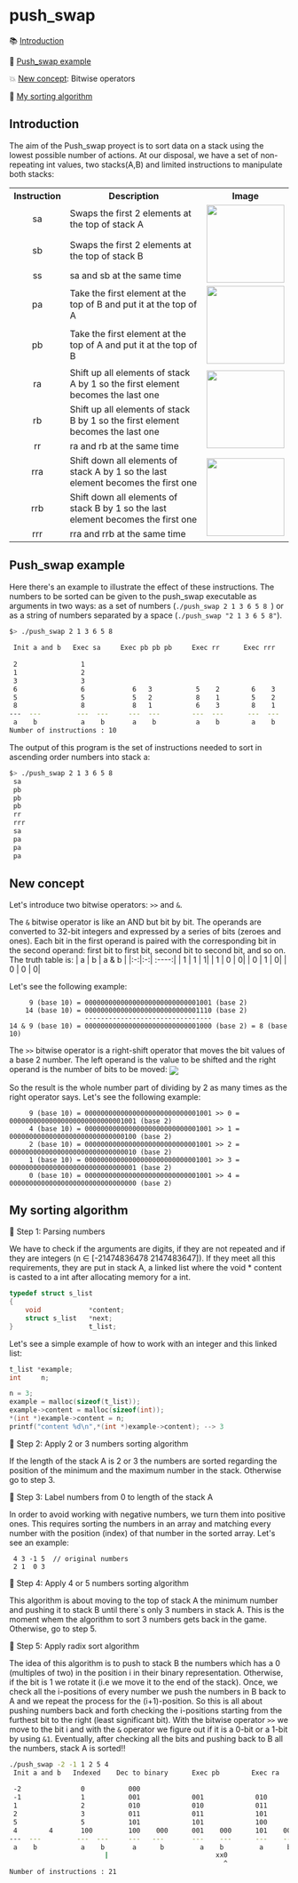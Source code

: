 # push_swap

:books: [Introduction](#introduction)

:bookmark_tabs: [Push_swap example](#push_swap-example)

:collision: [New concept](#new-concept): Bitwise operators

:footprints: [My sorting algorithm](#my-sorting-algorithm)
 

## Introduction
The aim of the Push_swap proyect is to sort data on a stack using the lowest possible number of actions. At our disposal, we have a set of non-repeating int values, two stacks(A,B) and limited instructions to manipulate 
both stacks:

<table>
  <tr>
    <th>Instruction</th>
    <th>Description</th>
    <th>Image</th>
  </tr>
  <tr>
    <td align=center>sa</td>
    <td>  Swaps the first 2 elements at the top of stack A </td>
    <td rowspan = "3" ><img height="140" align=center src="https://user-images.githubusercontent.com/71781441/144010895-74ea4e2c-8650-49d4-a1e0-42107bf805eb.jpg"></td>
  </tr>
  <tr>
    <td align=center>sb</td>
    <td>  Swaps the first 2 elements at the top of stack B </td>
  </tr>
  <tr>
    <td align=center>ss</td>
    <td>   sa and sb at the same time </td>
  </tr>
  <tr>
    <td align=center>pa</td>
    <td>   Take the first element at the top of B and put it at the top of A </td>
    <td rowspan = "2" ><img height="140" align=center src="https://user-images.githubusercontent.com/71781441/144012628-a9b6c50a-c042-4106-8d4a-980defecb2c2.jpg"></td>
  </tr>
  <tr>
    <td align=center>pb</td>
    <td> Take the first element at the top of A and put it at the top of B </td>
  </tr>
  <tr>
    <td align=center>ra</td>
    <td>  Shift up all elements of stack A by 1 so the first element becomes the last one </td>
    <td rowspan = "3" ><img height="140" align=center src="https://user-images.githubusercontent.com/71781441/144011771-0b1d2ae2-7168-4988-9b71-2f834e549447.jpg"></td>
  </tr>
  <tr>
    <td align=center>rb</td>
    <td>  Shift up all elements of stack B by 1 so the first element becomes the last one </td>
  </tr>
  <tr>
    <td align=center>rr</td>
    <td>  ra and rb at the same time </td>
  </tr>
 <tr>
    <td align=center>rra</td>
    <td>  Shift down all elements of stack A by 1 so the last element becomes the first one </td>
    <td rowspan = "3" ><img height="140" align=center src="https://user-images.githubusercontent.com/71781441/144013923-65b627fb-36c2-4992-8c6a-eb00998e334f.jpg"></td>
  </tr>
  <tr>
    <td align=center>rrb</td>
    <td>  Shift down all elements of stack B by 1 so the last element becomes the first one </td>
  </tr>
  <tr>
    <td align=center>rrr</td>
    <td> rra and rrb at the same time </td>
  </tr>
</table>

<!---
| Instruction | Description |
| :---------: | :---------: | 
| ``sa`` | Swaps the first 2 elements at the top of stack ``a`` |
| ``sb`` | Swaps the first 2 elements at the top of stack ``b`` |
| ``ss`` | ``sa`` and ``sb`` at the same time |
| ``pa`` | Take the first element at the top of ``b`` and put it at the top of ``a`` |
| ``pb`` |  Take the first element at the top of ``a`` and put it at the top of ``b`` |
| ``ra`` | Shift up all elements of stack ``a`` by 1 so the first element becomes the last one |
| ``rb`` | Shift up all elements of stack ``b`` by 1 so the first element becomes the last one |
| ``rr`` | ``ra`` and ``rb`` at the same time |
| ``rra`` | Shift down all elements of stack ``a`` by 1 so the last element becomes the first one |
| ``rrb`` | Shift down all elements of stack ``b`` by 1 so the last element becomes the first one |
| ``rrr`` | ``rra`` and ``rrb`` at the same time |
-->


## Push_swap example
Here there's an example to illustrate the effect of these instructions. The numbers to be sorted can be given to the push_swap executable as arguments in two ways: as a set
of numbers (``./push_swap 2 1 3 6 5 8 ``) or as a string of numbers separated by a space (``./push_swap "2 1 3 6 5 8"``).
```Bash
$> ./push_swap 2 1 3 6 5 8
 
 Init a and b   Exec sa     Exec pb pb pb     Exec rr      Exec rrr       Exec sa      Exec pa pa pa
 
 2                1                                                                       1
 1                2                                                                       2
 3                3                                                                       3
 6                6            6   3           5    2        6    3        5     3        5
 5                5            5   2           8    1        5    2        6     2        6
 8                8            8   1           6    3        8    1        8     1        8
---  ---         ---  ---     ---  ---        ---  ---      ---  ---      ---   ---      ---  ---
 a    b           a    b       a    b          a    b        a    b        a     b        a    b
Number of instructions : 10
```
The output of this program is the set of instructions needed to sort in ascending order numbers into stack a:
```Bash
$> ./push_swap 2 1 3 6 5 8
 sa
 pb
 pb
 pb
 rr
 rrr
 sa
 pa
 pa
 pa
```

## New concept

Let's introduce two bitwise operators:  `` >> `` and `` & ``. 

The `` & `` bitwise operator is like an AND but bit by bit. The operands are converted to 32-bit integers and expressed by a series of bits (zeroes and ones). Each bit in the first operand is paired with the corresponding bit in the second operand: first bit to first bit, second bit to second bit, and so on.
The truth table is:
| a | b | a & b |
|:-:|:-:| :----:|
| 1 | 1 | 1|
| 1 | 0 | 0|
| 0 | 1 | 0|
| 0 | 0 | 0|

Let's see the following example:
```
     9 (base 10) = 00000000000000000000000000001001 (base 2)
    14 (base 10) = 00000000000000000000000000001110 (base 2)
                   --------------------------------
14 & 9 (base 10) = 00000000000000000000000000001000 (base 2) = 8 (base 10)
```

The `` >> `` bitwise operator is a right-shift operator that moves the bit values of a base 2 number. The left operand is the value to be shifted and the right operand is the number of bits to be moved: <img align=center src=https://user-images.githubusercontent.com/71781441/144030206-1695b649-d0f4-4d24-9f06-2dc4e54d5909.png>

So the result is the whole number part of dividing by 2 as many times as the right operator says. Let's see the following example:
```
     9 (base 10) = 00000000000000000000000000001001 >> 0 = 00000000000000000000000000001001 (base 2)
     4 (base 10) = 00000000000000000000000000001001 >> 1 = 00000000000000000000000000000100 (base 2)
     2 (base 10) = 00000000000000000000000000001001 >> 2 = 00000000000000000000000000000010 (base 2)
     1 (base 10) = 00000000000000000000000000001001 >> 3 = 00000000000000000000000000000001 (base 2)
     0 (base 10) = 00000000000000000000000000001001 >> 4 = 00000000000000000000000000000000 (base 2)
```

## My sorting algorithm

:footprints: Step 1: Parsing numbers

We have to check if the arguments are digits, if they are not repeated and if they are integers (n ∈ [-21474836478 2147483647]). If they meet all this requirements, they are put in stack A, a linked list where the void * content is casted to a int after allocating memory for a int. 
```C
typedef struct s_list
{
	void			*content;
	struct s_list	*next;
}					t_list;	
```
Let's see a simple example of how to work with an integer and this linked list:
```C
t_list *example;
int     n;

n = 3;
example = malloc(sizeof(t_list));
example->content = malloc(sizeof(int));
*(int *)example->content = n;
printf("content %d\n",*(int *)example->content); --> 3
```

:footprints: Step 2: Apply 2 or 3 numbers sorting algorithm

If the length of the stack A is 2 or 3 the numbers are sorted regarding the position of the minimum and the maximum number in the stack.
Otherwise go to step 3.

:footprints: Step 3: Label numbers from 0 to length of the stack A

In order to avoid working with negative numbers, we turn them into positive ones. This requires sorting the numbers in an array and matching every number with the position (index) of that number in the sorted array. Let's see an example:
```
 4 3 -1 5  // original numbers
 2 1  0 3 
```

:footprints: Step 4: Apply 4 or 5 numbers sorting algorithm

This algorithm is about moving to the top of stack A the minimum number and pushing it to stack B until there`s only 3 numbers in stack A. This is the moment whem the algorithm to sort 3 numbers gets back in the game. 
Otherwise, go to step 5.

:footprints: Step 5: Apply radix sort algorithm

The idea of this algorithm is to push to stack B the numbers which has a 0 (multiples of two) in the position i in their binary representation. Otherwise, if the bit is 1 we rotate it (i.e we move it to the end of the stack). Once, we check all the i-positions of every number we push the numbers in B back to A and we repeat the process for the (i+1)-position.
So this is all about pushing numbers back and forth checking the i-positions starting from the furthest bit to the right (least significant bit).
With the bitwise operator `` >> `` we move to the bit i and with the `` & `` operator we figure out if it is a 0-bit or a 1-bit by using `` &1 ``.
Eventually, after checking all the bits and pushing back to B all the numbers, stack A is sorted!!

```Bash
./push_swap -2 -1 1 2 5 4
 Init a and b   Indexed    Dec to binary      Exec pb        Exec ra       Exec pb ra ra    Exec pa pa  Exec pb ra pb pb ra  Exec pa pa pa     Exec pb ra pb ra   Exec pa pa
 
 -2               0           000                                                             000                              000                                  000
 -1               1           001             001             010                	      010                              100                                  001
 1                2           010             010             011	      100 	      100                              001                 010              010
 2                3           011             011             101	      001	      001           101   001          101                 011              011
 5                5           101             101             100	      011    010      011	    010   100          010	           100    001       100
 4		  4	      100	      100    000      001    000      101    000      101	    011   000          011                 101    000       101
---  ---         ---  ---     ---   ---       ---    ---      ---    ---      ---    ---      ---  ---      ---   ---          ---   ---           ---    ---       ---   ---
 a    b           a    b       a      b         a    b         a      b        a      b        a    b        a    b             a     b             a      b         a     b
   					    |                           xx0                             |                 x0x               |               0xx               | 
					                                  ^				                    ^                               ^
Number of instructions : 21

```

